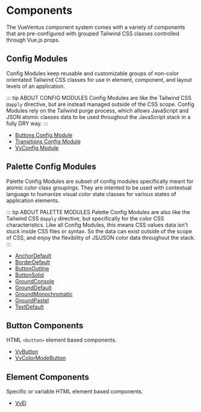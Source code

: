 # Components

The VueVentus component system comes with a variety of components that are pre-configured with grouped Tailwind CSS classes controlled through Vue.js props.





## Config Modules

Config Modules keep reusable and customizable groups of non-color orientated Tailwind CSS classes for use in element, component, and layout levels of an application.

::: tip ABOUT CONFIG MODULES
Config Modules are like the Tailwind CSS `@apply` directive, but are instead managed outside of the CSS scope. Config Modules rely on the Tailwind purge process, which allows JavaScript and JSON atomic classes data to be used throughout the JavaScript stack in a fully DRY way.
:::



* [Buttons Config Module](/modules/buttons)
* [Transitions Config Module](/modules/transitions)
* [VvConfig Module](/modules/vv-config)





## Palette Config Modules

Palette Config Modules are subset of config modules specifically meant for atomic color class groupings. They are intented to be used with contextual language to humanize visual color state classes for various states of application elements.

::: tip ABOUT PALETTE MODULES
Palette Config Modules are also like the Tailwind CSS `@apply` directive, but specifically for the color CSS characteristics. Like all Config Modules, this means CSS values data isn't stuck inside CSS files or syntax. So the data can exist outside of the scope of CSS, and enjoy the flexibility of JS/JSON color data throughout the stack.
:::

* [AnchorDefault](/modules/palettes/anchordefault)
* [BorderDefault](/modules/palettes/borderdefault)
* [ButtonOutline](/modules/palettes/buttonoutline)
* [ButtonSolid](/modules/palettes/buttonsolid)
* [GroundConsole](/modules/palettes/groundconsole)
* [GroundDefault](/modules/palettes/grounddefault)
* [GroundMonochromatic](/modules/palettes/groundmonochromatic)
* [GroundPastel](/modules/palettes/groundpastel)
* [TextDefault](/modules/palettes/textdefault)






## Button Components

HTML `<button>` element based components.

* [VvButton](/components/buttons/vv-button)
* [VvColorModeButton](/components/buttons/vv-color-mode-button)







## Element Components

Specific or variable HTML element based components.

* [VvEl](/components/elements/vv-el)

